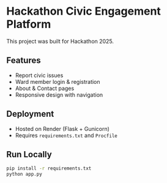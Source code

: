 # Hackathon Civic Engagement Platform

This project was built for Hackathon 2025.

## Features
- Report civic issues
- Ward member login & registration
- About & Contact pages
- Responsive design with navigation

## Deployment
- Hosted on Render (Flask + Gunicorn)
- Requires `requirements.txt` and `Procfile`

## Run Locally
```bash
pip install -r requirements.txt
python app.py
```
